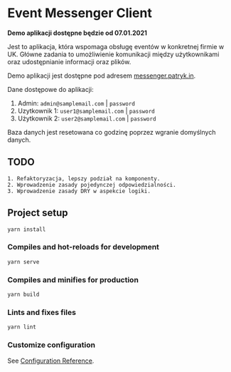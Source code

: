 # Event Messenger Client

**Demo aplikacji dostępne będzie od 07.01.2021**

Jest to aplikacja, która wspomaga obsługę eventów w konkretnej firmie w UK.
Główne zadania to umożliwienie komunikacji między użytkownikami oraz udostępnianie informacji oraz plików.

Demo aplikacji jest dostępne pod adresem [messenger.patryk.in](https://messenger.patryk.in).

Dane dostępowe do aplikacji:
1. Admin: `admin@samplemail.com` | `password`
2. Uzytkownik 1: `user1@samplemail.com` | `password`
3. Użytkownik 2: `user2@samplemail.com` | `password`

Baza danych jest resetowana co godzinę poprzez wgranie domyślnych danych.

## TODO
```
1. Refaktoryzacja, lepszy podział na komponenty.
2. Wprowadzenie zasady pojedynczej odpowiedzialności.
3. Wprowadzenie zasady DRY w aspekcie logiki.
```

## Project setup
```
yarn install
```

### Compiles and hot-reloads for development
```
yarn serve
```

### Compiles and minifies for production
```
yarn build
```

### Lints and fixes files
```
yarn lint
```

### Customize configuration
See [Configuration Reference](https://cli.vuejs.org/config/).
